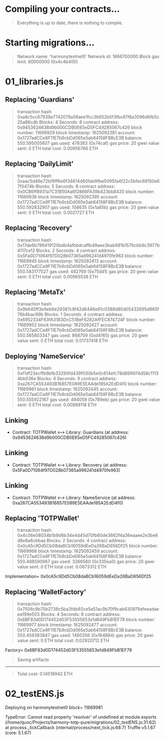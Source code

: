 Compiling your contracts...
===========================
> Everything is up to date, there is nothing to compile.



Starting migrations...
======================
> Network name:    'harmonytestnet0'
> Network id:      1666700000
> Block gas limit: 80000000 (0x4c4b400)


01_libraries.js
===============

   Replacing 'Guardians'
   ---------------------
   > transaction hash:    0xa8c5cc67939a7742079a59aee1fcc3b652b5f3fbc6116a3096d6fb5c25a86cdb
   > Blocks: 4            Seconds: 8
   > contract address:    0x9453624638d9b000CDB0E65eD5FC49285067c426
   > block number:        11669929
   > block timestamp:     1625092381
   > account:             0x1727adCCe8F11E7b9cbDd065e5ab64158F8BcE3B
   > balance:             550.595005607
   > gas used:            478383 (0x74caf)
   > gas price:           20 gwei
   > value sent:          0 ETH
   > total cost:          0.00956766 ETH


   Replacing 'DailyLimit'
   ----------------------
   > transaction hash:    0xaac5d46e72bf9ff6e6f34614460fab9fbe5095fa4f22c5bfec69150e67f0474b
   > Blocks: 5            Seconds: 8
   > contract address:    0x0CB6ff8931a7C31B50Aa6f2866FA39b423bb8420
   > block number:        11669936
   > block timestamp:     1625092395
   > account:             0x1727adCCe8F11E7b9cbDd065e5ab64158F8BcE3B
   > balance:             550.592832907
   > gas used:            108635 (0x1a85b)
   > gas price:           20 gwei
   > value sent:          0 ETH
   > total cost:          0.0021727 ETH


   Replacing 'Recovery'
   --------------------
   > transaction hash:    0x17de6b796419120bdb4afbbdcaffb49aee3bab691b1576cbb9c3977b4117ce12
   > Blocks: 2            Seconds: 4
   > contract address:    0x5Fa0D71064f97D028b07365a996241d4970fe963
   > block number:        11669945
   > block timestamp:     1625092413
   > account:             0x1727adCCe8F11E7b9cbDd065e5ab64158F8BcE3B
   > balance:             550.583177527
   > gas used:            482769 (0x75dd1)
   > gas price:           20 gwei
   > value sent:          0 ETH
   > total cost:          0.00965538 ETH


   Replacing 'MetaTx'
   ------------------
   > transaction hash:    0x9b645ff3e9eb9e29387c8f42d6446e61c0388d80d05432695d965f76b4bac99b
   > Blocks: 1            Seconds: 4
   > contract address:    0x6952334F63fA31B3DcC51BeF6282AfFEC874724F
   > block number:        11669952
   > block timestamp:     1625092427
   > account:             0x1727adCCe8F11E7b9cbDd065e5ab64158F8BcE3B
   > balance:             550.565803347
   > gas used:            868709 (0xd4165)
   > gas price:           20 gwei
   > value sent:          0 ETH
   > total cost:          0.01737418 ETH


   Deploying 'NameService'
   -----------------------
   > transaction hash:    0xf1df23ecffb6bfb33290fd439f030b5e0c614efc78d699974d58c11134bb036e
   > Blocks: 4            Seconds: 9
   > contract address:    0xa267CA553493B16857E089E5EAAde185A2EdD4f0
   > block number:        11669961
   > block timestamp:     1625092445
   > account:             0x1727adCCe8F11E7b9cbDd065e5ab64158F8BcE3B
   > balance:             550.555922167
   > gas used:            494059 (0x789eb)
   > gas price:           20 gwei
   > value sent:          0 ETH
   > total cost:          0.00988118 ETH


   Linking
   -------
   * Contract: TOTPWallet <--> Library: Guardians (at address: 0x9453624638d9b000CDB0E65eD5FC49285067c426)

   Linking
   -------
   * Contract: TOTPWallet <--> Library: Recovery (at address: 0x5Fa0D71064f97D028b07365a996241d4970fe963)

   Linking
   -------
   * Contract: TOTPWallet <--> Library: NameService (at address: 0xa267CA553493B16857E089E5EAAde185A2EdD4f0)

   Replacing 'TOTPWallet'
   ----------------------
   > transaction hash:    0x4c06e08034b1b9d6b34e4d45d70fb60de3662f4a36eaaee2e3be6d8e8a6cbbaa
   > Blocks: 2            Seconds: 4
   > contract address:    0x0cA5c9Dd5Cb08daBCb16059dEeDa26BaD856Df25
   > block number:        11669968
   > block timestamp:     1625092459
   > account:             0x1727adCCe8F11E7b9cbDd065e5ab64158F8BcE3B
   > balance:             550.488590967
   > gas used:            3366560 (0x335ea0)
   > gas price:           20 gwei
   > value sent:          0 ETH
   > total cost:          0.0673312 ETH

Implementation= 0x0cA5c9Dd5Cb08daBCb16059dEeDa26BaD856Df25

   Replacing 'WalletFactory'
   -------------------------
   > transaction hash:    0x7508c9b75b2738c5ba3fdb92ce5e51ac9b70f9cab630979afeeadaeea199e503
   > Blocks: 4            Seconds: 8
   > contract address:    0x6BF83d0D174452d03F53555653e1d849FbB1EF79
   > block number:        11669977
   > block timestamp:     1625092477
   > account:             0x1727adCCe8F11E7b9cbDd065e5ab64158F8BcE3B
   > balance:             550.459383847
   > gas used:            1460356 (0x164884)
   > gas price:           20 gwei
   > value sent:          0 ETH
   > total cost:          0.02920712 ETH

Factory= 0x6BF83d0D174452d03F53555653e1d849FbB1EF79
   > Saving artifacts
   -------------------------------------
   > Total cost:          0.14518942 ETH


02_testENS.js
=============
Deploying on  harmonytestnet0 block= 11669981

TypeError: Cannot read property 'resolver' of undefined
    at module.exports (/home/quoc/Projects/harmony-totp-pure/migrations/02_testENS.js:31:62)
    at process._tickCallback (internal/process/next_tick.js:68:7)
Truffle v5.1.67 (core: 5.1.67)